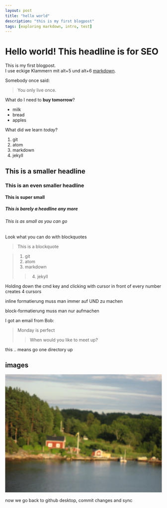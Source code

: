 ```yaml
---
layout: post
title: "hello world"
description: "this is my first blogpost"
tags: [exploring markdown, intro, test]
---
```


# Hello world! This headline is for SEO

This is my first blogpost.  
I use eckige Klammern mit alt+5 und alt+6 [markdown](http://markdown.de).

Somebody once said:

> You only live once.

What do I need to **buy tomorrow**?

- milk
- bread
- apples

What did we learn *today*?

1. git
2. atom
3. markdown
4. jekyll

## This is a smaller headline

### This is an even smaller headline

#### This is super small

##### This is barely a headline any more

###### This is as small as you can go

Look what you can do with blockquotes

> This is a blockquote

> 1. git
> 2. atom
> 3. markdown
>> 4. jekyll

Holding down the cmd key and clicking with cursor in front of every number creates 4 cursors

inline formatierung muss man immer auf UND zu machen

block-formatierung muss man nur aufmachen

I got an email from Bob:

> Monday is perfect
>
> > When would you like to meet up?

this .. means go one directory up

## images

![this is the description for hovering cursor and search enginges](../img/7.JPG)

now we go back to github desktop, commit changes and sync
